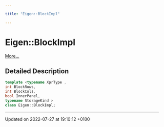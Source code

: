 ```yaml
---

title: "Eigen::BlockImpl"

---
```


# Eigen::BlockImpl



 [More...](#detailed-description)

## Detailed Description

```cpp
template <typename XprType ,
int BlockRows,
int BlockCols,
bool InnerPanel,
typename StorageKind >
class Eigen::BlockImpl;
```

-------------------------------

Updated on 2022-07-27 at 19:10:12 +0100